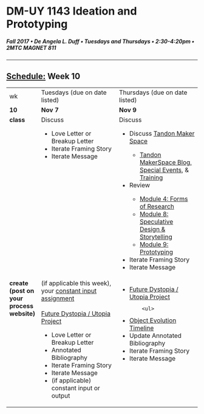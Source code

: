 # DM-UY 1143 Ideation and Prototyping
##### Fall 2017 • De Angela L. Duff • Tuesdays and Thursdays • 2:30-4:20pm • 2MTC MAGNET 811

---
## [Schedule:](schedule.md) Week 10


<table>
<tr>
<td>wk</td>
<td>Tuesdays (due on date listed)</td>
<td>Thursdays (due on date listed)</td>
</tr>
<tr>
  <td valign="top"><strong>10</strong></td>
  <td valign="top" width="48%"><strong>Nov 7</strong></td>
  <td valign="top" width="48%"><strong>Nov 9</strong></td>
</tr>
<tr>
<td valign="top"><strong>class</strong></td>
<td valign="top">Discuss
<ul> 
<li>Love Letter or Breakup Letter</li>
<li>Iterate Framing Story</li>
<li>Iterate Message</li> 
</ul>
</td>

<!-- 2nd column class -->
<td valign="top" width="48%">
Discuss
       
<ul>
<li>Discuss <a target="_blank" href="http://engineering.nyu.edu/life/student-resources/makerspace">Tandon Maker Space</a></li>
  <ul>
  <li><a target="_blank" href="https://wp.nyu.edu/makerspace/">Tandon MakerSpace Blog, Special Events</a>, &amp; <a target="_blank" href="https://wp.nyu.edu/makerspace/training-calendar">Training</a> </li>
  </ul>
<li>Review</li> 
<ul><li><a href="http://teaching.polishedsolid.com/ip/mod4/content/index.html" target="_blank">Module 4: Forms of Research</a></li>
<li><a href="http://teaching.polishedsolid.com/ip/mod8/content/index.html" target="_blank">Module 8: Speculative Design &amp; Storytelling</a></li>
<li><a href="http://teaching.polishedsolid.com/ip/mod9/content/index.html" target="_blank">Module 9: Prototyping</a></li>
</ul>
<li>Iterate Framing Story</li>
<li>Iterate Message</li> 
</ul>
</td>
 
</tr>


<!-- do -->
<tr>
  <td valign="top"><strong>create (post on your process website)</strong></td>
  <td>
  (if applicable this week), your <a href="constant_input_choices.md">constant input assignment</a>
  <br><br>
  <a href="future.md">Future Dystopia / Utopia Project</a>
        <ul>
<li><a href-"letter.md">Love Letter or Breakup Letter</a></li>
<li>Annotated Bibliography</li>
<li>Iterate Framing Story</li>
<li>Iterate Message</li>
<li>(if applicable) constant input or output</li>  
</ul></td>
  <td valign="top">
  <ul>
  

  <li><a href="future.md">Future Dystopia / Utopia Project</a></li>
   
        <ul>

 <li><a href="evolution_timeline.md">Object Evolution Timeline</a></li>
 <li>Update Annotated Bibliography</li>
<li>Iterate Framing Story</li>
<li>Iterate Message</li>    
        </ul></td>
</table>



